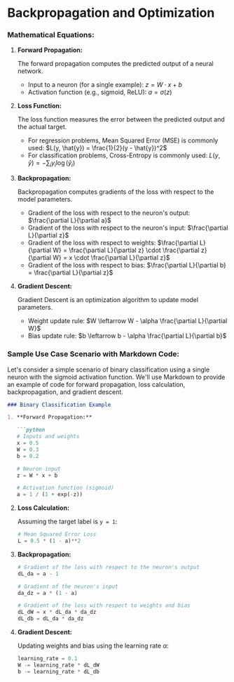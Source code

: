 # Backpropagation and Optimization

### Mathematical Equations:

1. **Forward Propagation:**
   
   The forward propagation computes the predicted output of a neural network.
   
   - Input to a neuron (for a single example): $z = W \cdot x + b$
   - Activation function (e.g., sigmoid, ReLU): $a = \sigma(z)$
   
2. **Loss Function:**

   The loss function measures the error between the predicted output and the actual target.
   
   - For regression problems, Mean Squared Error (MSE) is commonly used: $L(y, \hat{y}) = \frac{1}{2}(y - \hat{y})^2$
   - For classification problems, Cross-Entropy is commonly used: $L(y, \hat{y}) = -\sum_i y_i \log(\hat{y}_i)$

3. **Backpropagation:**

   Backpropagation computes gradients of the loss with respect to the model parameters.

   - Gradient of the loss with respect to the neuron's output: $\frac{\partial L}{\partial a}$
   - Gradient of the loss with respect to the neuron's input: $\frac{\partial L}{\partial z}$
   - Gradient of the loss with respect to weights: $\frac{\partial L}{\partial W} = \frac{\partial L}{\partial z} \cdot \frac{\partial z}{\partial W} = x \cdot \frac{\partial L}{\partial z}$
   - Gradient of the loss with respect to bias: $\frac{\partial L}{\partial b} = \frac{\partial L}{\partial z}$

4. **Gradient Descent:**

   Gradient Descent is an optimization algorithm to update model parameters.

   - Weight update rule: $W \leftarrow W - \alpha \frac{\partial L}{\partial W}$
   - Bias update rule: $b \leftarrow b - \alpha \frac{\partial L}{\partial b}$

### Sample Use Case Scenario with Markdown Code:

Let's consider a simple scenario of binary classification using a single neuron with the sigmoid activation function. We'll use Markdown to provide an example of code for forward propagation, loss calculation, backpropagation, and gradient descent.

```markdown
### Binary Classification Example

1. **Forward Propagation:**

   ```python
   # Inputs and weights
   x = 0.5
   W = 0.3
   b = 0.2

   # Neuron input
   z = W * x + b

   # Activation function (sigmoid)
   a = 1 / (1 + exp(-z))
   ```

2. **Loss Calculation:**

   Assuming the target label is `y = 1`:

   ```python
   # Mean Squared Error Loss
   L = 0.5 * (1 - a)**2
   ```

3. **Backpropagation:**

   ```python
   # Gradient of the loss with respect to the neuron's output
   dL_da = a - 1

   # Gradient of the neuron's input
   da_dz = a * (1 - a)

   # Gradient of the loss with respect to weights and bias
   dL_dW = x * dL_da * da_dz
   dL_db = dL_da * da_dz
   ```

4. **Gradient Descent:**

   Updating weights and bias using the learning rate $\alpha$:

   ```python
   learning_rate = 0.1
   W -= learning_rate * dL_dW
   b -= learning_rate * dL_db
```

